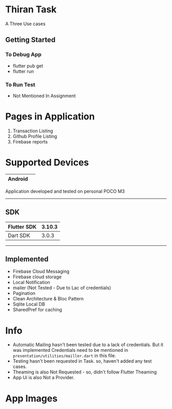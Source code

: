 # Thiran Task 

A Three Use cases

## Getting Started

### To Debug App
 - flutter pub get
 - flutter run

### To Run Test
 - Not Mentioned In Assignment

# Pages in Application
1. Transaction Listing
2. Github Profile Listing
3. Firebase reports

# Supported Devices
| Android |  |
|--|--|

Application developed and tested on personal POCO M3

---------------------------
## SDK
| Flutter SDK | 3.10.3 |
-- | --
| Dart SDK    | 3.0.3 |

-----------------------------------
## Implemented
 - Firebase Cloud Messaging
 - Firebase cloud storage
 - Local Notification
 - mailer (Not Tested - Due to Lac of credentials)
 - Pagination
 - Clean Architecture & Bloc Pattern
 - Sqlite Local DB
 - SharedPref for caching

# Info

  - Automatic Mailing hasn't been tested due to a lack of credentials. But it was implemented Credentials need to be mentioned in `presentation/utilities/mailler.dart` in this file.
  - Testing hasn't been requested in Task. so, haven't added any test cases.
  - Theaming is also Not Requested - so, didn't follow Flutter Theaming
  - App Ui is also Not a Provider.


# App Images

